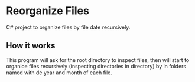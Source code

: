 # Reorganize Files

C# project to organize files by file date recursively.

## How it works
This program will ask for the root directory to inspect files, then will start to organice files recursively (inspecting directories in directory) by in folders named with de year and month of each file.